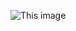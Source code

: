![This image](https://dab1nmslvvntp.cloudfront.net/wp-content/uploads/2017/03/1488375947sorting-array-of-objects.png)
